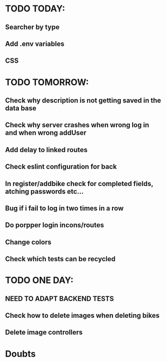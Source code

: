 # TODO TODAY:

## Searcher by type 

## Add .env variables 

## CSS


# TODO TOMORROW:
## Check why description is not getting saved in the data base

## Check why server crashes when wrong log in and when wrong addUser

## Add delay to linked routes



## Check eslint configuration for back 

## In register/addbike check for completed fields, atching passwords etc...

## Bug if i fail to log in two times in a row

## Do porpper login incons/routes


## Change colors

## Check which tests can be recycled

# TODO ONE DAY:

## NEED TO ADAPT BACKEND TESTS

## Check how to delete images when deleting bikes

## Delete image controllers
# Doubts
